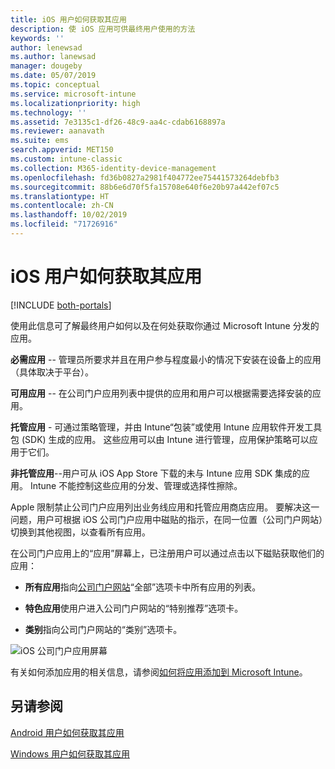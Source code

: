 ```yaml
---
title: iOS 用户如何获取其应用
description: 使 iOS 应用可供最终用户使用的方法
keywords: ''
author: lenewsad
ms.author: lanewsad
manager: dougeby
ms.date: 05/07/2019
ms.topic: conceptual
ms.service: microsoft-intune
ms.localizationpriority: high
ms.technology: ''
ms.assetid: 7e3135c1-df26-48c9-aa4c-cdab6168897a
ms.reviewer: aanavath
ms.suite: ems
search.appverid: MET150
ms.custom: intune-classic
ms.collection: M365-identity-device-management
ms.openlocfilehash: fd36b0827a2981f404772ee75441573264debfb3
ms.sourcegitcommit: 88b6e6d70f5fa15708e640f6e20b97a442ef07c5
ms.translationtype: HT
ms.contentlocale: zh-CN
ms.lasthandoff: 10/02/2019
ms.locfileid: "71726916"
---
```

# <a name="how-your-ios-users-get-their-apps"></a>iOS 用户如何获取其应用

[!INCLUDE [both-portals](../../intune-classic/includes/note-for-both-portals.md)]

使用此信息可了解最终用户如何以及在何处获取你通过 Microsoft Intune 分发的应用。

**必需应用** -- 管理员所要求并且在用户参与程度最小的情况下安装在设备上的应用（具体取决于平台）。

**可用应用** -- 在公司门户应用列表中提供的应用和用户可以根据需要选择安装的应用。

**托管应用** - 可通过策略管理，并由 Intune“包装”或使用 Intune 应用软件开发工具包 (SDK) 生成的应用。 这些应用可以由 Intune 进行管理，应用保护策略可以应用于它们。

**非托管应用**--用户可从 iOS App Store 下载的未与 Intune 应用 SDK 集成的应用。 Intune 不能控制这些应用的分发、管理或选择性擦除。  

Apple 限制禁止公司门户应用列出业务线应用和托管应用商店应用。 要解决这一问题，用户可根据 iOS 公司门户应用中磁贴的指示，在同一位置（公司门户网站）切换到其他视图，以查看所有应用。

在公司门户应用上的“应用”屏幕上，已注册用户可以通过点击以下磁贴获取他们的应用：

- **所有应用**指向[公司门户网站](https://portal.manage.microsoft.com)“全部”选项卡中所有应用的列表。

- **特色应用**使用户进入公司门户网站的“特别推荐”选项卡。

- **类别**指向公司门户网站的“类别”选项卡。


![iOS 公司门户应用屏幕](./media/end-user-apps-ios/ios-cp-app-main-apps-screen.png)

有关如何添加应用的相关信息，请参阅[如何将应用添加到 Microsoft Intune](../apps/apps-add.md)。

## <a name="see-also"></a>另请参阅
[Android 用户如何获取其应用](end-user-apps-android.md)

[Windows 用户如何获取其应用](end-user-apps-windows.md)
